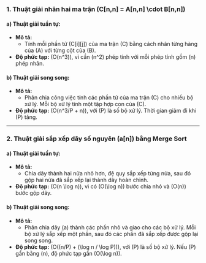 ### 1. **Thuật giải nhân hai ma trận \(C[n,n] = A[n,n] \cdot B[n,n]\)**

#### a) **Thuật giải tuần tự:**
- **Mô tả:**
  - Tính mỗi phần tử \(C[i][j]\) của ma trận \(C\) bằng cách nhân từng hàng của \(A\) với từng cột của \(B\).
- **Độ phức tạp:** \(O(n^3)\), vì cần \(n^2\) phép tính với mỗi phép tính gồm \(n\) phép nhân.

#### b) **Thuật giải song song:**
- **Mô tả:**
  - Phân chia công việc tính các phần tử của ma trận \(C\) cho nhiều bộ xử lý. Mỗi bộ xử lý tính một tập hợp con của \(C\).
- **Độ phức tạp:** \(O(n^3/P + n)\), với \(P\) là số bộ xử lý. Thời gian giảm đi khi \(P\) tăng.

---

### 2. **Thuật giải sắp xếp dãy số nguyên \(a[n]\) bằng Merge Sort**

#### a) **Thuật giải tuần tự:**
- **Mô tả:**
  - Chia dãy thành hai nửa nhỏ hơn, đệ quy sắp xếp từng nửa, sau đó gộp hai nửa đã sắp xếp lại thành dãy hoàn chỉnh.
- **Độ phức tạp:** \(O(n \log n)\), vì có \(O(\log n)\) bước chia nhỏ và \(O(n)\) bước gộp dãy.

#### b) **Thuật giải song song:**
- **Mô tả:**
  - Phân chia dãy \(a\) thành các phần nhỏ và giao cho các bộ xử lý. Mỗi bộ xử lý sắp xếp một phần, sau đó các phần đã sắp xếp được gộp lại song song.
- **Độ phức tạp:** \(O((n/P) + (\log n / \log P))\), với \(P\) là số bộ xử lý. Nếu \(P\) gần bằng \(n\), độ phức tạp gần \(O(\log n)\).
